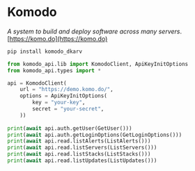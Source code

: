 # Komodo

_A system to build and deploy software across many servers_. [https://komo.do](https://komo.do)

```sh
pip install komodo_dkarv
```

```py
from komodo_api.lib import KomodoClient, ApiKeyInitOptions
from komodo_api.types import *

api = KomodoClient(
    url = "https://demo.komo.do/",
    options = ApiKeyInitOptions(
        key = "your-key",
        secret = "your-secret",
    ))
    
print(await api.auth.getUser(GetUser()))
print(await api.auth.getLoginOptions(GetLoginOptions()))
print(await api.read.listAlerts(ListAlerts()))
print(await api.read.listServers(ListServers()))
print(await api.read.listStacks(ListStacks()))
print(await api.read.listUpdates(ListUpdates()))
```
